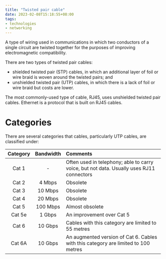 ```yaml
---
title: "Twisted pair cable"
date: 2023-02-08T15:18:55+08:00
tags:
- technologies
- networking
---
```



A type of wiring used in communications in which two conductors of a single circuit are twisted together for the purposes of improving electromagnetic compatibility.

There are two types of twisted pair cables:
- shielded twisted pair (STP) cables, in which an additional layer of foil or wire braid is woven around the twisted pairs; and
- unshielded twisted pair (UTP) cables, in which there is a lack of foil or wire braid but costs are lower.

The most commonly-used type of cable, RJ45, uses unshielded twisted pair cables. Ethernet is a protocol that is built on RJ45 cables.

# Categories

There are several categories that cables, particularly UTP cables, are classified under:

| Category | Bandwidth | Comments |
|:-:|:-:|:-|
| Cat 1 | - | Often used in telephony; able to carry voice, but not data. Usually uses RJ11 connectors |
| Cat 2 | 4 Mbps | Obsolete |
| Cat 3 | 10 Mbps | Obsolete |
| Cat 4 | 20 Mbps | Obsolete |
| Cat 5 | 100 Mbps | Almost obsolete |
| Cat 5e | 1 Gbps | An improvement over Cat 5 |
| Cat 6 | 10 Gbps | Cables with this category are limited to 55 metres |
| Cat 6A | 10 Gbps | An augmented version of Cat 6. Cables with this category are limited to 100 metres |